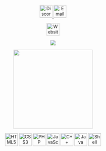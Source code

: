<!-- Social -->
<p align="center">
  <a href="https://discord.com/users/@templeterry">
    <img src="https://cdn.simpleicons.org/discord/81A1C1" alt="Discord" width="40" height="40">
  </a>
  <a href="mailto:contact@templeenterprise.com">
    <img src="https://cdn.simpleicons.org/gmail/D14836" alt="Email" width="40" height="40">
  </a>
</p>

<!-- Company -->
<p align="center">
  <a href="https://templeenterprise.com">
    <img src="https://img.icons8.com/ios-filled/50/81A1C1/domain.png" alt="Website" width="40" height="40">
  </a>
</p>

<!-- Stats Dashboard -->

<!-- Streak -->
<p align="center">
  <a href="https://git.io/streak-stats">
    <img src="https://streak-stats.demolab.com?user=PhilipPanda&theme=nord&border_radius=4.5&date_format=j%20M%5B%20Y%5D&mode=weekly&card_width=450&card_height=200"/>
  </a>
</p>

<!-- Activity Graph -->
<p align="center">
  <a href="https://git.io/streak-stats">
    <img height=250 src="https://github-readme-activity-graph.vercel.app/graph?username=PhilipPanda&border_radius=0&custom_title=activity%20graph&hide_title=true&bg_color=2E3440&color=81A1C1&line=88C0D0&point=5E81AC&area_color=D8DEE9&title_color=81A1C1&area=true"/>
  </a> 
</p>

<!-- Languages & Tools -->
<p align="center">
  <img src="https://cdn.simpleicons.org/html5/81A1C1" alt="HTML5" width="40" height="40"/>
  <img src="https://cdn.simpleicons.org/css3/81A1C1" alt="CSS3" width="40" height="40"/>
  <img src="https://cdn.simpleicons.org/php/81A1C1" alt="PHP" width="40" height="40"/>
  <img src="https://cdn.simpleicons.org/javascript/81A1C1" alt="JavaScript" width="40" height="40"/>
  <img src="https://cdn.simpleicons.org/cplusplus/81A1C1" alt="C++" width="40" height="40"/>
  <!-- Java icon from Icons8 -->
  <img src="https://img.icons8.com/color/48/81A1C1/java-coffee-cup-logo--v1.png" alt="Java" width="40" height="40"/>
  <img src="https://cdn.simpleicons.org/gnubash/81A1C1" alt="Shell Script" width="40" height="40"/>
</p>
